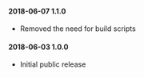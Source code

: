 #### 2018-06-07 1.1.0
* Removed the need for build scripts

#### 2018-06-03 1.0.0
* Initial public release
